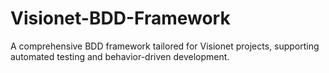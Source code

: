 # Visionet-BDD-Framework
A comprehensive BDD framework tailored for Visionet projects, supporting automated testing and behavior-driven development.
